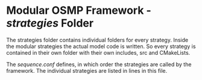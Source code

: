 # Modular OSMP Framework - *strategies* Folder

The strategies folder contains individual folders for every strategy.
Inside the modular strategies the actual model code is written. So every strategy is contained in their own folder with their own includes, src and CMakeLists.

The *sequence.conf* defines, in which order the strategies are called by the framework.
The individual strategies are listed in lines in this file.
